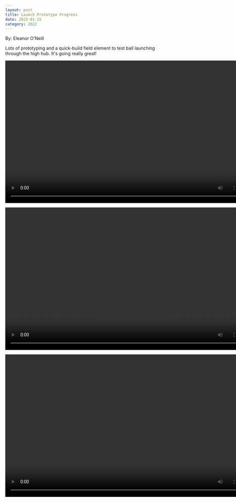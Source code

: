 ```yaml
---
layout: post
title: Launch Prototype Progress
date: 2022-01-15
category: 2022
---
```

By: Eleanor O'Neill

Lots of prototyping and a quick-build field element to test ball launching through the high hub. It's going really great!

<video id="video-2231-1" width="802" height="451" preload="metadata" controls="controls"><source type="video/mp4" src="{{site.baseurl}}/images/uploads/2022/01/PXL_20220115_195914962.mp4?_=1" />

<video id="video-2231-2" width="802" height="451" preload="metadata" controls="controls"><source type="video/mp4" src="{{site.baseurl}}/images/uploads/2022/01/PXL_20220115_200336271.mp4?_=2" />

<video id="video-2231-3" width="802" height="451" preload="metadata" controls="controls"><source type="video/mp4" src="{{site.baseurl}}/images/uploads/2022/01/PXL_20220115_200444840.mp4?_=3" />